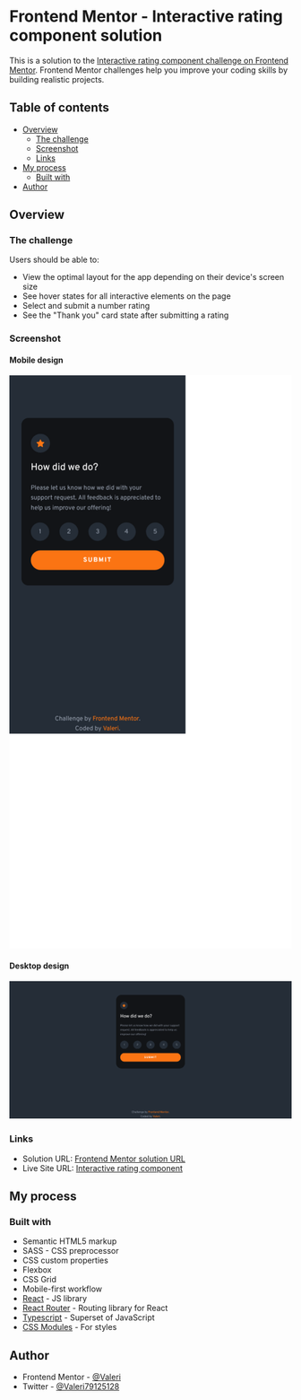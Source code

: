 # Frontend Mentor - Interactive rating component solution

This is a solution to the [Interactive rating component challenge on Frontend Mentor](https://www.frontendmentor.io/challenges/interactive-rating-component-koxpeBUmI). Frontend Mentor challenges help you improve your coding skills by building realistic projects.

## Table of contents

-   [Overview](#overview)
    -   [The challenge](#the-challenge)
    -   [Screenshot](#screenshot)
    -   [Links](#links)
-   [My process](#my-process)
    -   [Built with](#built-with)
-   [Author](#author)

## Overview

### The challenge

Users should be able to:

-   View the optimal layout for the app depending on their device's screen size
-   See hover states for all interactive elements on the page
-   Select and submit a number rating
-   See the "Thank you" card state after submitting a rating

### Screenshot

#### Mobile design

![](./design/screenshot-mobile.png)

#### Desktop design

![](./design/screenshot-desktop.png)

### Links

-   Solution URL: [Frontend Mentor solution URL](https://www.frontendmentor.io/solutions/interactive-rating-component-FbewU8Xoxh)
-   Live Site URL: [Interactive rating component](https://interactive-rating-component-front-end-mentor.vercel.app)

## My process

### Built with

-   Semantic HTML5 markup
-   SASS - CSS preprocessor
-   CSS custom properties
-   Flexbox
-   CSS Grid
-   Mobile-first workflow
-   [React](https://reactjs.org/) - JS library
-   [React Router](https://reactrouter.com/) - Routing library for React
-   [Typescript](https://www.typescriptlang.org/) - Superset of JavaScript
-   [CSS Modules](https://github.com/css-modules/css-modules) - For styles

## Author

-   Frontend Mentor - [@Valeri](https://www.frontendmentor.io/profile/Valeri85)
-   Twitter - [@Valeri79125128](https://twitter.com/Valeri79125128)
